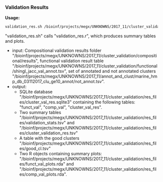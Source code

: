 ### Validation Results

**Usage:**

```bash
validation_res.sh /bioinf/projects/megx/UNKNOWNS/2017_11/cluster_validation
```

"validation_res.sh" calls "validation_res.r", which produces summary tables and plots.

  - input: Compositional validation results folder "/bioinf/projects/megx/UNKNOWNS/2017_11/cluster_validation/compositional/results", functional validation result table "/bioinf/projects/megx/UNKNOWNS/2017_11/cluster_validation/functional/shingl_jacc_val_annot.tsv", set of annotated and not annotated clusters "/bioinf/projects/megx/UNKNOWNS/2017_11/annot_and_clust/marine_hmp_db_03112017_clu_ge10_annot/not_annot.tsv".
  - output:
    - SQLite database "/bioinf/projects/megx/UNKNOWNS/2017_11/cluster_validation/res_files/cluster_val_res.sqlite3" containing the following tables: "funct_val", "comp_val", "cluster_val_res".
    - Two summary tables "/bioinf/projects/megx/UNKNOWNS/2017_11/cluster_validation/res_files/validation_stats.tsv" and "/bioinf/projects/megx/UNKNOWNS/2017_11/cluster_validation/res_files/cluster_validation_res.tsv"
    - A table with the good clusters "/bioinf/projects/megx/UNKNOWNS/2017_11/cluster_validation/res_files/good_cl.tsv"
    - Two R objects containing summary plots: "/bioinf/projects/megx/UNKNOWNS/2017_11/cluster_validation/res_files/funct_val_plots.rda" and "/bioinf/projects/megx/UNKNOWNS/2017_11/cluster_validation/res_files/comp_val_plots.rda".
